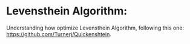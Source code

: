 # Levensthein Algorithm:

Understanding how optimize Levensthein Algorithm, following this one: 
https://github.com/Turnerj/Quickenshtein. 
